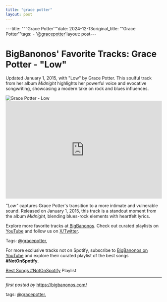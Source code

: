 ```yaml
---
title: "grace potter"
layout: post
---
```

---title: "' 'Grace Potter''"date: 2024-12-13original_title: "'Grace Potter'"tags:  - '[@gracepotter](/tags/gracepotter/)'layout: post---<!-- Post Title --><h1 >BigBanonos' Favorite Tracks: Grace Potter - "Low"</h1> <!-- Introductory Text --><p >Updated January 1, 2015, with "Low" by Grace Potter. This soulful track from her album <em>Midnight</em> highlights her powerful voice and evocative songwriting, showcasing a modern take on rock and blues influences.</p> <!-- Featured Image --><div > <img src="https://www.vso.org/wp-content/uploads/2024/09/Grace-Potter-photo-3-scaled.jpeg" alt="Grace Potter - Low" /></div> <!-- YouTube Video Embed --><div > <iframe width="100%" height="315" src="https://www.youtube.com/embed/SvSjDWXfWuc" title="Grace Potter - Low (Audio Only)" frameborder="0" allow="accelerometer; autoplay; encrypted-media; gyroscope; picture-in-picture; web-share" referrerpolicy="strict-origin-when-cross-origin" allowfullscreen></iframe></div> <!-- Song Information --><div > <p><em>"Low"</em> captures Grace Potter's transition to a more intimate and vulnerable sound. Released on January 1, 2015, this track is a standout moment from the album <em>Midnight</em>, blending blues-rock elements with heartfelt lyrics.</p></div> <!-- Footer Links --><div > <p>Explore more favorite tracks at <a href="https://bigbanonos.com/" target="_blank">BigBanonos</a>. Check out curated playlists on <a href="https://www.youtube.com/[@BigBanonos](/tags/BigBanonos/)" target="_blank">YouTube</a> and follow us on <a href="https://x.com/bigbanonos" target="_blank">X/Twitter</a>.</p></div> <!-- Tags --><p >Tags: [@gracepotter](/tags/gracepotter/),</p><!--Subscribe and Playlist Links--><div>    <p>For more exclusive tracks not on Spotify, subscribe to <a href="https://www.youtube.com/[@BigBanonos](/tags/BigBanonos/)" target="_blank">BigBanonos on YouTube</a> and explore their curated playlist of the best songs <strong>[#NotOnSpotify](/tags/NotOnSpotify/)</strong>.</p>    <p><a href="https://www.youtube.com/playlist?list=PLtuNtuTatqI0kFahUCbtbfenC_ET5O_tr" target="_blank">Best Songs [#NotOnSpotify](/tags/NotOnSpotify/) Playlist<br /></a></p></div><hr /><p><em>first posted by</em> <a href="https://bigbanonos.com/" rel="noopener" target="_new">https://bigbanonos.com/</a></p><p>tags: [@gracepotter](/tags/gracepotter/),</p>